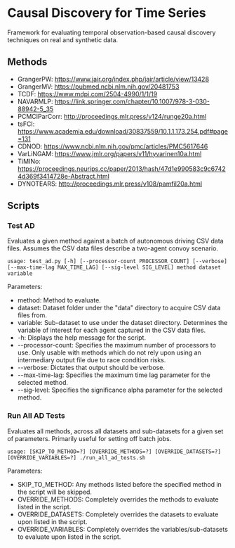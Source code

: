 # Causal Discovery for Time Series
Framework for evaluating temporal observation-based causal discovery techniques on real and synthetic data.

## Methods

* GrangerPW: https://www.jair.org/index.php/jair/article/view/13428
* GrangerMV: https://pubmed.ncbi.nlm.nih.gov/20481753
* TCDF: https://www.mdpi.com/2504-4990/1/1/19
* NAVARMLP: https://link.springer.com/chapter/10.1007/978-3-030-88942-5_35
* PCMCIParCorr: http://proceedings.mlr.press/v124/runge20a.html
* tsFCI: https://www.academia.edu/download/30837559/10.1.1.173.254.pdf#page=131
* CDNOD: https://www.ncbi.nlm.nih.gov/pmc/articles/PMC5617646
* VarLiNGAM: https://www.jmlr.org/papers/v11/hyvarinen10a.html
* TiMINo: https://proceedings.neurips.cc/paper/2013/hash/47d1e990583c9c67424d369f3414728e-Abstract.html
* DYNOTEARS: http://proceedings.mlr.press/v108/pamfil20a.html

## Scripts

### Test AD
Evaluates a given method against a batch of autonomous driving CSV data files. Assumes the CSV data files describe a two-agent convoy scenario.

    usage: test_ad.py [-h] [--processor-count PROCESSOR_COUNT] [--verbose] [--max-time-lag MAX_TIME_LAG] [--sig-level SIG_LEVEL] method dataset variable

Parameters:
* method: Method to evaluate.
* dataset: Dataset folder under the "data" directory to acquire CSV data files from.
* variable: Sub-dataset to use under the dataset directory. Determines the variable of interest for each agent captured in the CSV data files.
* -h: Displays the help message for the script.
* --processor-count: Specifies the maximum number of processors to use. Only usable with methods which do not rely upon using an intermediary output file due to race condition risks.
* --verbose: Dictates that output should be verbose.
* --max-time-lag: Specifies the maximum time lag parameter for the selected method.
* --sig-level: Specifies the significance alpha parameter for the selected method.

### Run All AD Tests
Evaluates all methods, across all datasets and sub-datasets for a given set of parameters. Primarily useful for setting off batch jobs.

    usage: [SKIP_TO_METHOD=?] [OVERRIDE_METHODS=?] [OVERRIDE_DATASETS=?] [OVERRIDE_VARIABLES=?] ./run_all_ad_tests.sh

Parameters:
* SKIP_TO_METHOD: Any methods listed before the specified method in the script will be skipped.
* OVERRIDE_METHODS: Completely overrides the methods to evaluate listed in the script.
* OVERRIDE_DATASETS: Completely overrides the datasets to evaluate upon listed in the script.
* OVERRIDE_VARIABLES: Completely overrides the variables/sub-datasets to evaluate upon listed in the script.
